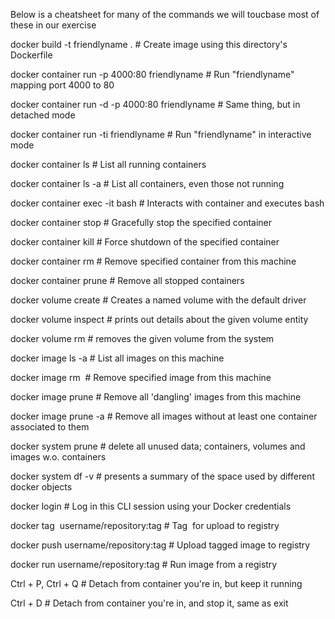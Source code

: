 Below is a cheatsheet for many of the commands we will toucbase most of these in our exercise

docker build -t friendlyname .              # Create image using this directory's Dockerfile

docker container run -p 4000:80 friendlyname    # Run "friendlyname" mapping port 4000 to 80

docker container run -d -p 4000:80 friendlyname           # Same thing, but in detached mode

docker container run -ti friendlyname               # Run "friendlyname" in interactive mode

docker container ls                                            # List all running containers

docker container ls -a                         # List all containers, even those not running

docker container exec -it <hash> bash           # Interacts with container and executes bash

docker container stop <hash>                       # Gracefully stop the specified container

docker container kill <hash>                     # Force shutdown of the specified container

docker container rm <hash>                    # Remove specified container from this machine

docker container prune                                       # Remove all stopped containers

docker volume create <name>                 # Creates a named volume with the default driver

docker volume inspect <name>              # prints out details about the given volume entity

docker volume rm <name>                           # removes the given volume from the system

docker image ls -a                                         # List all images on this machine

docker image rm <image id>                        # Remove specified image from this machine

docker image prune                          # Remove all 'dangling' images from this machine

docker image prune -a  # Remove all images without at least one container associated to them

docker system prune # delete all unused data; containers, volumes and images w.o. containers

docker system df -v       # presents a summary of the space used by different docker objects

docker login                         # Log in this CLI session using your Docker credentials

docker tag <image> username/repository:tag              # Tag <image> for upload to registry

docker push username/repository:tag                        # Upload tagged image to registry

docker run username/repository:tag                               # Run image from a registry

Ctrl + P, Ctrl + Q                    # Detach from container you're in, but keep it running

Ctrl + D                        # Detach from container you're in, and stop it, same as exit
